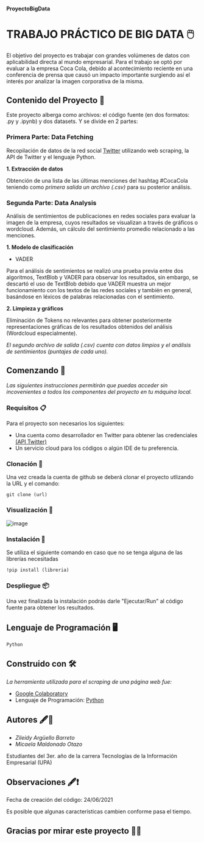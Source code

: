 #### ProyectoBigData
# TRABAJO PRÁCTICO DE BIG DATA 🖱️

El objetivo del proyecto es trabajar con grandes volúmenes de datos con aplicabilidad directa al mundo empresarial. Para el trabajo se optó por evaluar a la empresa Coca Cola, debido al acontecimiento reciente en una conferencia de prensa que causó un impacto importante surgiendo así el interés por analizar la imagen corporativa de la misma.

## Contenido del Proyecto 📑

Este proyecto alberga como archivos: el código fuente (en dos formatos: .py y .ipynb) y dos datasets. Y se divide en 2 partes:

### Primera Parte: Data Fetching

Recopilación de datos de la red social [Twitter](https://twitter.com/) utilizando web scraping, la API de Twitter y el lenguaje Python.

**1. Extracción de datos**

Obtención de una lista de las últimas menciones del hashtag #CocaCola teniendo como *primera salida un archivo (.csv)* para su posterior análisis.

### Segunda Parte: Data Analysis

Análisis de sentimientos de publicaciones en redes sociales para evaluar la imagen de la empresa, cuyos resultados se visualizan a través de gráficos o wordcloud. Además, un cálculo del sentimiento promedio relacionado a las menciones.

**1. Modelo de clasificación**

- VADER

Para el análisis de sentimientos se realizó una prueba previa entre dos algoritmos, TextBlob y VADER para observar los resultados, sin embargo, se descartó el uso de TextBlob debido que VADER muestra un mejor funcionamiento con los textos de las redes sociales y también en general, basándose en léxicos de palabras relacionadas con el sentimiento.

**2. Limpieza y gráficos**

Eliminación de Tokens no relevantes para obtener posteriormente representaciones gráficas de los resultados obtenidos del análisis (Wordcloud especialmente). 

_El segundo archivo de salida (.csv) cuenta con datos limpios y el análisis de sentimientos (puntajes de cada uno)._
 
## Comenzando 🚀 

_Las siguientes instrucciones permitirán que puedas acceder sin incovenientes a todos los componentes del proyecto en tu máquina local._

### Requisitos 📋

Para el proyecto son necesarios los siguientes:
 
- Una cuenta como desarrollador en Twitter para obtener las credenciales [(API Twitter)](https://developer.twitter.com/en) 
- Un servicio cloud para los códigos o algún IDE de tu preferencia. 

 ### Clonación 👥
Una vez creada la cuenta de github se deberá clonar el proyecto utlizando la URL y el comando:

```
git clone (url)
```

### Visualización 🧐
![image](https://user-images.githubusercontent.com/71017838/123361644-7229de80-d53d-11eb-9ed9-3ad84c81a953.png)

### Instalación 🔧

Se utiliza el siguiente comando en caso que no se tenga alguna de las librerías necesitadas

```
!pip install (libreria)
```

### Despliegue 📦

Una vez finalizada la instalación podrás darle "Ejecutar/Run" al código fuente para obtener los resultados.

## Lenguaje de Programación 🖥️
  
  `Python` 
  
## Construido con 🛠️

_La herramienta utilizada para el scraping de una página web fue:_

* [Google Colaboratory](https://colab.research.google.com/)
* Lenguaje de Programación: [Python](https://www.python.org/)

## Autores 🖋️👥
* *Zileidy Argüello Barreto* 
* *Micaela Maldonado Otazo* 

Estudiantes del 3er. año de la carrera Tecnologías de la Información Empresarial (UPA)

## Observaciones 🖋️❗
Fecha de creación del código: 24/06/2021

Es posible que algunas características cambien conforme pasa el tiempo.

## Gracias por mirar este proyecto 📢🤓

